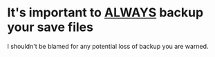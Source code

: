 <h1>It's important to <u>ALWAYS</u> backup your save files</h1>
I shouldn't be blamed for any potential loss of backup you are warned.
